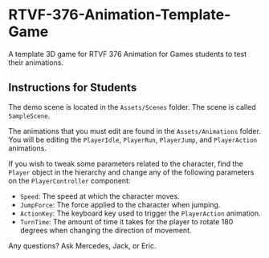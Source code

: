 # RTVF-376-Animation-Template-Game
 A template 3D game for RTVF 376 Animation for Games students to test their animations.

## Instructions for Students
The demo scene is located in the `Assets/Scenes` folder. The scene is called `SampleScene`.

The animations that you must edit are found in the `Assets/Animations` folder. You will be editing the `PlayerIdle`, 
`PlayerRun`, `PlayerJump`, and `PlayerAction` animations.

If you wish to tweak some parameters related to the character, find the `Player` object in the hierarchy and change 
any of the following parameters on the `PlayerController` component:
- `Speed`: The speed at which the character moves.
- `JumpForce`: The force applied to the character when jumping.
- `ActionKey`: The keyboard key used to trigger the `PlayerAction` animation.
- `TurnTime`: The amount of time it takes for the player to rotate 180 degrees when changing the direction of movement.

Any questions? Ask Mercedes, Jack, or Eric.